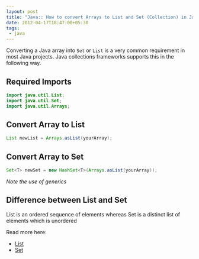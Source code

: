```yaml
---
layout: post
title: "Java:: How to convert Arrays to List and Set (Collection) in Java"
date: 2012-04-17T18:47:00+05:30
tags:
 - java
---
```


Converting a Java array into `Set` or `List` is a very common requirement in
most Java projects. Java collections frameworks supports this in the following
way.

## Required Imports

``` java
import java.util.List;
import java.util.Set;
import java.util.Arrays;
```

## Convert Array to List

``` java
List newList = Arrays.asList(yourArray);
```

## Convert Array to Set

``` java
Set<T> newSet = new HashSet<T>(Arrays.asList(yourArray));
```
<em>Note the use of generics</em>

## Difference between List and Set

List is an ordered sequence of elements whereas Set is a distinct list of elements which is unordered

Read more here:

* [List](http://docs.oracle.com/javase/1.5.0/docs/api/java/util/List.html)
* [Set](http://docs.oracle.com/javase/1.5.0/docs/api/java/util/Set.html)

